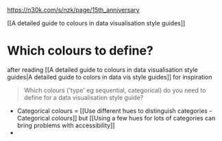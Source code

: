 https://n30k.com/s/nzk/page/15th_anniversary

[[A detailed guide to colours in data visualisation style guides]]

# Which colours to define?

after reading [[A detailed guide to colours in data visualisation style guides|A detailed guide to colors in data vis style guides]] for inspiration

> Which colours ('type' eg sequential, categorical) do you need to define for a data visualisation style guide?

- Categorical colours = [[Use different hues to distinguish categories - Categorical colours]] but [[Using a few hues for lots of categories can bring problems with accessibility]]
- 